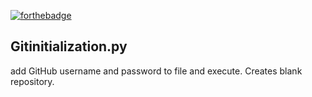 [![forthebadge](https://forthebadge.com/images/badges/made-with-python.svg)](https://www.python.org)

## Gitinitialization.py

add GitHub username and password to file and execute. Creates blank repository.
